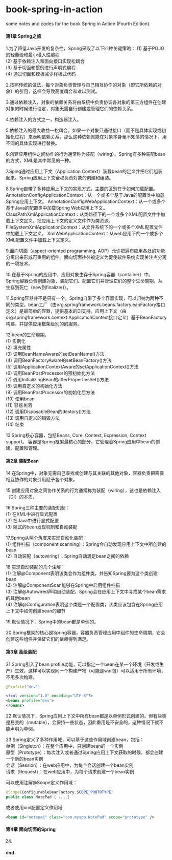 # book-spring-in-action
some notes and codes for the book Spring in Action (Fourth Edition).

#### 第1章 Spring之旅
1.为了降低Java开发的复杂性，Spring采取了以下四种关键策略：
(1)	基于POJO的轻量级和最小侵入性编程<br>
(2)	基于依赖注入和面向接口实现松耦合<br>
(3)	基于切面和惯例进行声明式编程<br>
(4)	通过切面和模板减少样板式代码<br>

2.按照传统的做法，每个对象负责管理与自己相互协作的对象（即它所依赖的对象）的引用，这样会导致高度耦合和难以测试。

3.通过依赖注入，对象的依赖关系将由系统中负责协调各对象的第三方组件在创建对象的时候进行设定，对象无需自行创建或管理它们的依赖关系。

4.依赖注入的方式之一，构造器注入。

5.依赖注入的最大收益—松耦合。如果一个对象只通过接口（而不是具体实现或初始化过程）来表明依赖关系，那么这种依赖就能在对象本身毫不知情的情况下，用不同的具体实现进行替换。

6.创建应用组件之间协作的行为通常称为装配（wiring）。Spring有多种装配bean的方式，XML是其中常见的一种。

7.Sping通过应用上下文（Application Context）装载bean的定义并把它们组装起来。Spring应用上下文全权负责对象的创建和组装。

8.Spring自带了多种应用上下文的实现方式，主要的区别在于如何加载配置。
AnnotationConfigApplicationContext：从一个或多个基于Java的配置类中加载Spring应用上下文。
AnnotationConfigWebApplicationContext：从一个或多个基于Java的配置类中加载Spring Web应用上下文。
ClassPathXmlApplicationContext：从类路径下的一个或多个XML配置文件中加载上下文定义，把应用上下文的定义文件作为类资源。
FileSystemXmlApplicationContext：从文件系统下的一个或多个XML配置文件中加载上下文定义。
XmlWebApplicationContext：从web应用下的一个或多个XML配置文件中加载上下文定义。

9.面向切面（aspect-oriented programming, AOP）允许把遍布应用各处的功能分离出来形成可重用的组件。面向切面往往被定义为促使软件系统实现关注点分离的一项技术。

10.在基于Spring的应用中，应用对象生存于Spring容器（container）中。Spring容器负责创建对象、装配它们、配置它们并管理它们的整个生命周期，从生存到死亡（new到finalize()）。

11.Spring容器并不是只有一个。Spring自带了多个容器实现，可以归纳为两种不同的类型。bean工厂（由org.springframework.beans.factory.eanFactory接口定义）是最简单的容器，提供基本的DI支持。应用上下文（由org.springframework.context.ApplicationContext接口定义）基于BeanFactory构建，并提供应用框架级别的的服务。

12.bean的生命周期。<br>
(1)	实例化<br>
(2)	填充属性<br>
(3)	调用BeanNameAware的setBeanName()方法<br>
(4)	调用BeanFactoryAware的setBeanFactory()方法<br>
(5)	调用ApplicationContextAware的setApplicationContext()方法<br>
(6)	调用BeanPostProcessor的预初始化方法<br>
(7)	调用InitializingBean的afterPropertiesSet()方法<br>
(8)	调用自定义的初始化方法<br>
(9)	调用BeanPostProcessor的初始化后方法<br>
(10)	使用bean<br>
(11)	容器关闭<br>
(12)	调用DisposableBean的destory()方法<br>
(13)	调用自定义的销毁方法<br>
(14)	结束<br>

13.Spring核心容器，包括Beans, Core, Context, Expression, Context support。
容器是Spring框架最核心的部分，它管理着Spring应用中bean的创建、配置和管理。<br>

#### 第2章 装配Bean
14.在Spring中，对象无需自己查找或创建与其关联的其他对象，容器负责把需要相互协作的对象引用赋予各个对象。

15.创建应用对象之间协作关系的行为通常称为装配（wiring），这也是依赖注入（DI）的本质。

16.Spring三种主要的装配机制：<br>
(1)	在XML中进行显式配置<br>
(2)	在Java中进行显式配置<br>
(3)	隐式的bean发现机制和自动装配<br>

17.Spring从两个角度来实现自动化装配：<br>
(1)	组件扫描（component scanning）：Spring会自动发现应用上下文中所创建的bean<br>
(2)	自动装配（autowiring）：Spring自动满足bean之间的依赖<br>

18.实现自动装配的几个注解：<br>
(1)	注解@Component表明该类会作为组件类，并告知Spring要为这个类创建bean<br>
(2)	注解@ComponentScan能够在Spring中启用组件扫描<br>
(3)	注解@Autowired声明自动装配，Spring会在应用上下文中寻找某个bean需求的其他bean<br>
(4)	注解@Configuration表明这个类是一个配置类，该类应该包含在Spring应用上下文中如何创建bean的细节<br>

19.默认情况下，Spring中的bean都是单例的。

20.Spring框架的核心是Spring容器，容器负责管理应用中组件的生命周期，它会创建这些组件并保证它们的依赖得到满足。

#### 第3章 高级装配
21.Spring引入了bean profile功能，可以指定一个bean在某一个环境（开发或生产）生效，这样可以实现同一个构建产物（可能是war包）可以适用于所有环境，不用多次构建。
```java
@Profile("dev")
```

```xml
<?xml version="1.0" encoding="UTF-8"?>
<beans profile="dev">
</beans>
```

22.默认情况下，Spring应用上下文中所有bean都是以单例形式创建的。但有些类是易变的（mutable），会保持一些状态，因此重用是不安全的，这种情况下就不能声明为单例。

23.Spring定义了多种作用域，可以基于这些作用域创建bean，包括：<br>
单例（Singleton）：在整个应用中，只创建bean的一个实例<br>
原型（Prototype）：每次注入或者通过Spring应用上下文获取的时候，都会创建一个新的bean实例<br>
会话（Session）：在web应用中，为每个会话创建一个bean实例<br>
请求（Request）：在web应用中，为每个请求创建一个bean实例

可以使用注解@Scope定义作用域：
```java
@Scope(ConfigurableBeanFactory.SCOPE_PROTOTYPE)
public class NotePad { ... }
```
或者使用xml配置定义作用域
```xml
<bean id="notepad" class="com.myapp.NotePad" scope="prototype" />
```

#### 第4章 面向切面的Spring
24.











#### end.
